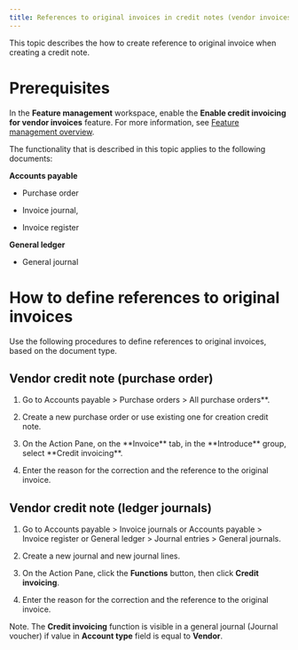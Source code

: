 ```yaml
---
title: References to original invoices in credit notes (vendor invoices)
---
```


This topic describes the how to create reference to original invoice when
creating a credit note.

# Prerequisites

In the **Feature management** workspace, enable the **Enable credit invoicing
for vendor invoices** feature. For more information, see [Feature management
overview](https://docs.microsoft.com/en-us/dynamics365/fin-ops-core/fin-ops/get-started/feature-management/feature-management-overview).

The functionality that is described in this topic applies to the following
documents:

**Accounts payable**

-   Purchase order

-   Invoice journal,

-   Invoice register

**General ledger**

-   General journal

# How to define references to original invoices

Use the following procedures to define references to original invoices, based on
the document type.

## Vendor credit note (purchase order)

1. Go to Accounts payable \> Purchase orders \> All purchase orders\*\*.

2. Create a new purchase order or use existing one for creation credit note.

3. On the Action Pane, on the \*\*Invoice\*\* tab, in the \*\*Introduce\*\*
group, select \*\*Credit invoicing\*\*.

4. Enter the reason for the correction and the reference to the original
invoice.

## Vendor credit note (ledger journals)

1. Go to Accounts payable \> Invoice journals or Accounts payable \> Invoice
register or General ledger \> Journal entries \> General journals.

2. Create a new journal and new journal lines.

3. On the Action Pane, click the **Functions** button, then click **Credit
invoicing**.

4. Enter the reason for the correction and the reference to the original
invoice.

Note. The **Credit invoicing** function is visible in a general journal (Journal
voucher) if value in **Account type** field is equal to **Vendor**.

 
